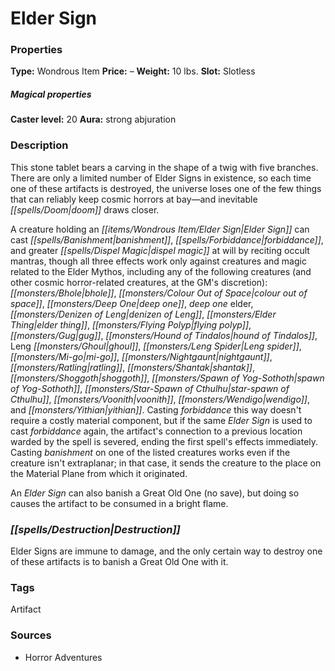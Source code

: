 ﻿---
Title: "Elder Sign"
Type: "Wondrous Item"
Price: "–"
Weight: "10 lbs."
Slot: "Slotless"
Caster level: "20"
Aura: "strong abjuration"
Description: |
  "This stone tablet bears a carving in the shape of a twig with five branches. There are only a limited number of _Elder Signs_ in existence, so each time one of these artifacts is destroyed, the universe loses one of the few things that can reliably keep cosmic horrors at bay—and inevitable doom draws closer.
  A creature holding an _Elder Sign_ can cast _banishment_, _forbiddance_, and _greater dispel magic_ at will by reciting occult mantras, though all three effects work only against creatures and magic related to the Elder Mythos, including any of the following creatures (and other cosmic horror-related creatures, at the GM's discretion): bhole, colour out of space, deep one, deep one elder, denizen of Leng, elder thing, flying polyp, gug, hound of Tindalos, Leng ghoul, Leng spider, mi-go, nightgaunt, ratling, shantak, shoggoth, spawn of Yog-Sothoth, star-spawn of Cthulhu, voonith, wendigo, and yithian. Casting _forbiddance_ this way doesn't require a costly material component, but if the same _Elder Sign_ is used to cast _forbiddance_ again, the artifact's connection to a previous location warded by the spell is severed, ending the first spell's effects immediately. Casting _banishment_ on one of the listed creatures works even if the creature isn't extraplanar; in that case, it sends the creature to the place on the Material Plane from which it originated.
  An _Elder Sign_ can also banish a Great Old One (no save), but doing so causes the artifact to be consumed in a bright flame."
Destruction: |
  "_Elder Signs_ are immune to damage, and the only certain way to destroy one of these artifacts is to banish a Great Old One with it."
Sources: "['Horror Adventures']"
---

# Elder Sign

### Properties

**Type:** Wondrous Item **Price:** – **Weight:** 10 lbs. **Slot:** Slotless

##### Magical properties

**Caster level:** 20 **Aura:** strong abjuration

### Description

This stone tablet bears a carving in the shape of a twig with five branches. There are only a limited number of Elder Signs in existence, so each time one of these artifacts is destroyed, the universe loses one of the few things that can reliably keep cosmic horrors at bay—and inevitable _[[spells/Doom|doom]]_ draws closer.

A creature holding an _[[items/Wondrous Item/Elder Sign|Elder Sign]]_ can cast _[[spells/Banishment|banishment]]_, _[[spells/Forbiddance|forbiddance]]_, and greater _[[spells/Dispel Magic|dispel magic]]_ at will by reciting occult mantras, though all three effects work only against creatures and magic related to the Elder Mythos, including any of the following creatures (and other cosmic horror-related creatures, at the GM's discretion): _[[monsters/Bhole|bhole]]_, _[[monsters/Colour Out of Space|colour out of space]]_, _[[monsters/Deep One|deep one]]_, _deep one_ elder, _[[monsters/Denizen of Leng|denizen of Leng]]_, _[[monsters/Elder Thing|elder thing]]_, _[[monsters/Flying Polyp|flying polyp]]_, _[[monsters/Gug|gug]]_, _[[monsters/Hound of Tindalos|hound of Tindalos]]_, Leng _[[monsters/Ghoul|ghoul]]_, _[[monsters/Leng Spider|Leng spider]]_, _[[monsters/Mi-go|mi-go]]_, _[[monsters/Nightgaunt|nightgaunt]]_, _[[monsters/Ratling|ratling]]_, _[[monsters/Shantak|shantak]]_, _[[monsters/Shoggoth|shoggoth]]_, _[[monsters/Spawn of Yog-Sothoth|spawn of Yog-Sothoth]]_, _[[monsters/Star-Spawn of Cthulhu|star-spawn of Cthulhu]]_, _[[monsters/Voonith|voonith]]_, _[[monsters/Wendigo|wendigo]]_, and _[[monsters/Yithian|yithian]]_. Casting _forbiddance_ this way doesn't require a costly material component, but if the same _Elder Sign_ is used to cast _forbiddance_ again, the artifact's connection to a previous location warded by the spell is severed, ending the first spell's effects immediately. Casting _banishment_ on one of the listed creatures works even if the creature isn't extraplanar; in that case, it sends the creature to the place on the Material Plane from which it originated.

An _Elder Sign_ can also banish a Great Old One (no save), but doing so causes the artifact to be consumed in a bright flame.

### _[[spells/Destruction|Destruction]]_

Elder Signs are immune to damage, and the only certain way to destroy one of these artifacts is to banish a Great Old One with it.

### Tags

Artifact

### Sources

* Horror Adventures